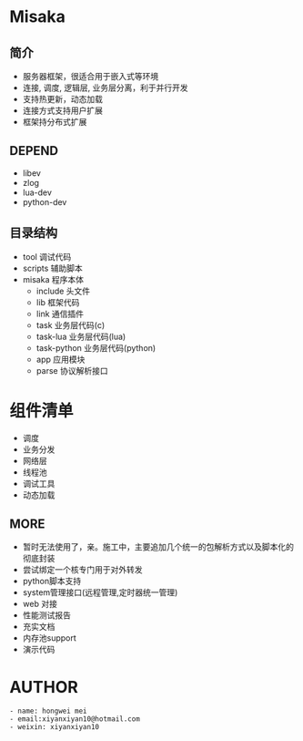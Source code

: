 # Misaka

## 简介
 - 服务器框架，很适合用于嵌入式等环境
 - 连接, 调度, 逻辑层, 业务层分离，利于并行开发
 - 支持热更新，动态加载
 - 连接方式支持用户扩展
 - 框架持分布式扩展

## DEPEND
 - libev
 - zlog     
 - lua-dev
 - python-dev

## 目录结构
 - tool             调试代码
 - scripts          辅助脚本
 - misaka           程序本体
    - include       头文件
    - lib           框架代码
    - link          通信插件
    - task          业务层代码(c)
    - task-lua      业务层代码(lua)
    - task-python   业务层代码(python)
    - app           应用模块
    - parse         协议解析接口

# 组件清单
 - 调度
 - 业务分发
 - 网络层
 - 线程池
 - 调试工具
 - 动态加载

## MORE
 - 暂时无法使用了，亲。施工中，主要追加几个统一的包解析方式以及脚本化的彻底封装
 - 尝试绑定一个核专门用于对外转发
 - python脚本支持
 - system管理接口(远程管理,定时器统一管理)
 - web 对接
 - 性能测试报告
 - 充实文档
 - 内存池support
 - 演示代码

# AUTHOR 
    - name: hongwei mei
    - email:xiyanxiyan10@hotmail.com
    - weixin: xiyanxiyan10
